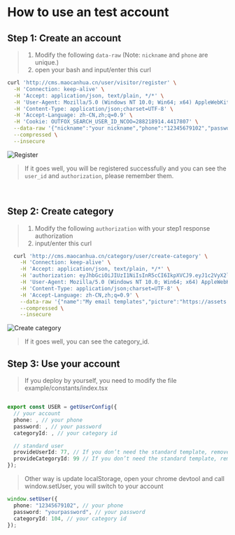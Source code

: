 # How to use an test account

## Step 1: Create an account

> 1.  Modify the following `data-raw` (Note: `nickname` and `phone` are unique.)
> 2.  open your bash and input/enter this curl

```bash
curl 'http://cms.maocanhua.cn/user/visitor/register' \
  -H 'Connection: keep-alive' \
  -H 'Accept: application/json, text/plain, */*' \
  -H 'User-Agent: Mozilla/5.0 (Windows NT 10.0; Win64; x64) AppleWebKit/537.36 (KHTML, like Gecko) Chrome/92.0.4515.159 Safari/537.36' \
  -H 'Content-Type: application/json;charset=UTF-8' \
  -H 'Accept-Language: zh-CN,zh;q=0.9' \
  -H 'Cookie: OUTFOX_SEARCH_USER_ID_NCOO=288218914.4417807' \
  --data-raw '{"nickname":"your nickname","phone":"12345679102","password":"yourpassword"}' \
  --compressed \
  --insecure

```

![Register](https://assets.maocanhua.cn/463ad81a-16b1-4ce2-b938-ec5f001df44f-image.png)

> If it goes well, you will be registered successfully and you can see the `user_id` and `authorization`, please remember them.

<br/>

## Step 2: Create category

> 1. Modify the following `authorization` with your step1 response authorization
> 2. input/enter this curl

```bash
  curl 'http://cms.maocanhua.cn/category/user/create-category' \
    -H 'Connection: keep-alive' \
    -H 'Accept: application/json, text/plain, */*' \
    -H 'authorization: eyJhbGciOiJIUzI1NiIsInR5cCI6IkpXVCJ9.eyJ1c2VyX2lkIjoxMTMsInJhbmsiOjEsImV4cGlyZXNJbiI6IjdkIiwiaWF0IjoxNjMwNDkxOTIwfQ.fHvx8OPIa79f1e5ncJOkhchGcn_cTQ_439t2P9EHl_A' \
    -H 'User-Agent: Mozilla/5.0 (Windows NT 10.0; Win64; x64) AppleWebKit/537.36 (KHTML, like Gecko) Chrome/92.0.4515.159 Safari/537.36' \
    -H 'Content-Type: application/json;charset=UTF-8' \
    -H 'Accept-Language: zh-CN,zh;q=0.9' \
    --data-raw '{"name":"My email templates","picture":"https://assets.maocanhua.cn/6beed66b-eb6b-400f-8470-9b4a6b982f8a-image.png","desc":"My email templates"}' \
    --compressed \
    --insecure

```

![Create category](https://assets.maocanhua.cn/6beed66b-eb6b-400f-8470-9b4a6b982f8a-image.png)

> If it goes well, you can see the category_id.

## Step 3: Use your account

> If you deploy by yourself, you need to modify the file example/constants/index.tsx

```ts

export const USER = getUserConfig({
  // your account
  phone: , // your phone
  password: , // your password
  categoryId: , // your category id

  // standard user
  provideUserId: 77, // If you don’t need the standard template, remove it
  provideCategoryId: 99 // If you don’t need the standard template, remove it
});


```

> Other way is update localStorage, open your chrome devtool and call window.setUser, you will switch to your account

```ts
window.setUser({
  phone: "12345679102", // your phone
  password: "yourpassword", // your password
  categoryId: 104, // your category id
});
```

